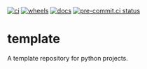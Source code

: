 [![ci](https://github.com/jkittner/template/actions/workflows/ci.yaml/badge.svg)](https://github.com/jkittner/template/actions/workflows/ci.yaml)
[![wheels](https://github.com/jkittner/template/actions/workflows/wheels.yaml/badge.svg)](https://github.com/jkittner/template/actions/workflows/wheels.yaml)
[![docs](https://github.com/jkittner/template/actions/workflows/docs.yaml/badge.svg)](https://github.com/jkittner/template/actions/workflows/docs.yaml)
[![pre-commit.ci status](https://results.pre-commit.ci/badge/github/jkittner/template/main.svg)](https://results.pre-commit.ci/latest/github/jkittner/template/main)

# template

A template repository for python projects.
